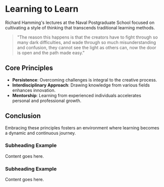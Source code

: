 # Learning to Learn

Richard Hamming's lectures at the Naval Postgraduate School focused on cultivating a style of thinking that transcends traditional learning methods.

> "The reason this happens is that the creators have to fight through so many dark difficulties, and wade through so much misunderstanding and confusion, they cannot see the light as others can, now the door is open and the path made easy."

## Core Principles

- **Persistence**: Overcoming challenges is integral to the creative process.
- **Interdisciplinary Approach**: Drawing knowledge from various fields enhances innovation.
- **Mentorship**: Learning from experienced individuals accelerates personal and professional growth.

## Conclusion

Embracing these principles fosters an environment where learning becomes a dynamic and continuous journey.

### Subheading Example

Content goes here.

### Subheading Example

Content goes here.